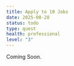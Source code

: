 ```yaml
---
title: Apply to 10 Jobs
date: 2025-08-28
status: todo
type: quest
health: professional
level: "3"
---
```

Coming Soon.


